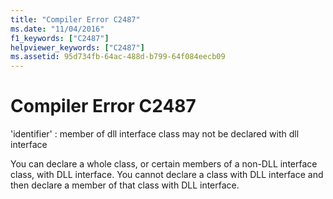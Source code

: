 ```yaml
---
title: "Compiler Error C2487"
ms.date: "11/04/2016"
f1_keywords: ["C2487"]
helpviewer_keywords: ["C2487"]
ms.assetid: 95d734fb-64ac-488d-b799-64f084eecb09
---
```

# Compiler Error C2487

'identifier' : member of dll interface class may not be declared with dll interface

You can declare a whole class, or certain members of a non-DLL interface class, with DLL interface. You cannot declare a class with DLL interface and then declare a member of that class with DLL interface.